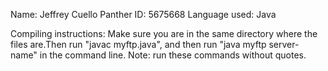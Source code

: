 Name: Jeffrey Cuello
Panther ID:  5675668
Language used: Java

Compiling instructions: Make sure you are in the same directory where the files are.Then run "javac myftp.java", and then run "java myftp server-name" in the command line. Note: run these commands without quotes.

